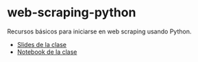 # web-scraping-python
Recursos básicos para iniciarse en web scraping usando Python. 

* [Slides de la clase](https://docs.google.com/presentation/d/10-lc2Y6kMVHp7FO9v8ReZdY1MPwUlgxWIsSDePY0afg/edit?usp=sharing)
* [Notebook de la clase](https://colab.research.google.com/drive/1kyvp72s20iEIFK67KAiVOHUbmZC3-tKe?usp=sharing)
